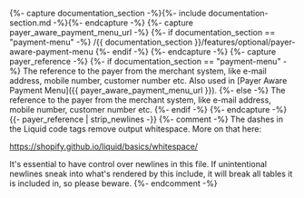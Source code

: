 {%- capture documentation_section -%}{%- include documentation-section.md -%}{%- endcapture -%}
{%- capture payer_aware_payment_menu_url -%}
   {%- if documentation_section == "payment-menu" -%}
        /{{ documentation_section }}/features/optional/payer-aware-payment-menu
    {%- endif -%}
{%- endcapture -%}
{%- capture payer_reference -%}
    {%- if documentation_section == "payment-menu" -%}
        The reference to the payer from the merchant system, like e-mail address,
        mobile number, customer number etc. Also used in [Payer Aware Payment Menu]({{ payer_aware_payment_menu_url }}).
    {%- else -%}
        The reference to the payer from the merchant system, like e-mail address,
        mobile number, customer number etc.
    {%- endif -%}
{%- endcapture -%}
{{- payer_reference | strip_newlines -}}
{%- comment -%}
The dashes in the Liquid code tags remove output whitespace. More on that here:

<https://shopify.github.io/liquid/basics/whitespace/>

It's essential to have control over newlines in this file. If unintentional
newlines sneak into what's rendered by this include, it will break all tables
it is included in, so please beware.
{%- endcomment -%}
